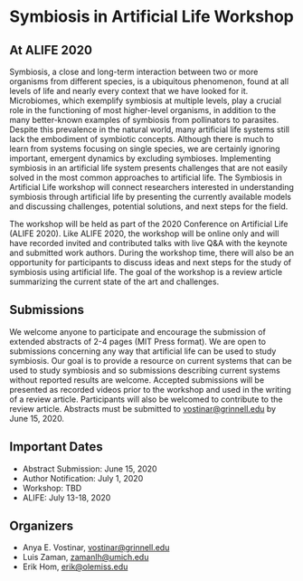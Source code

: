 # Symbiosis in Artificial Life Workshop
## At ALIFE 2020

Symbiosis, a close and long-term interaction between two or more organisms from different species, is a ubiquitous phenomenon, found at all levels of life and nearly every context that we have looked for it. Microbiomes, which exemplify symbiosis at multiple levels, play a crucial role in the functioning of most higher-level organisms, in addition to the many better-known examples of symbiosis from pollinators to parasites. Despite this prevalence in the natural world, many artificial life systems still lack the embodiment of symbiotic concepts. Although there is much to learn from systems focusing on single species, we are certainly ignoring important, emergent dynamics by excluding symbioses. Implementing symbiosis in an artificial life system presents challenges that are not easily solved in the most common approaches to artificial life. The Symbiosis in Artificial Life workshop will connect researchers interested in understanding symbiosis through artificial life by presenting the currently available models and discussing challenges, potential solutions, and next steps for the field.

The workshop will be held as part of the 2020 Conference on Artificial Life (ALIFE 2020). Like ALIFE 2020, the workshop will be online only and will have recorded invited and contributed talks with live Q&A with the keynote and submitted work authors. During the workshop time, there will also be an opportunity for participants to discuss ideas and next steps for the study of symbiosis using artificial life. The goal of the workshop is a review article summarizing the current state of the art and challenges.

## Submissions
We welcome anyone to participate and encourage the submission of extended abstracts of 2-4 pages (MIT Press format). We are open to submissions concerning any way that artificial life can be used to study symbiosis. Our goal is to provide a resource on current systems that can be used to study symbiosis and so submissions describing current systems without reported results are welcome. Accepted submissions will be presented as recorded videos prior to the workshop and used in the writing of a review article. Participants will also be welcomed to contribute to the review article. Abstracts must be submitted to vostinar@grinnell.edu by June 15, 2020. 

## Important Dates
* Abstract Submission: June 15, 2020
* Author Notification: July 1, 2020
* Workshop: TBD
* ALIFE: July 13-18, 2020

## Organizers
* Anya E. Vostinar, vostinar@grinnell.edu
* Luis Zaman, zamanlh@umich.edu
* Erik Hom, erik@olemiss.edu 

